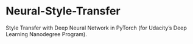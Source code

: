 # Neural-Style-Transfer
Style Transfer with Deep Neural Network in PyTorch (for Udacity’s Deep Learning Nanodegree Program).
